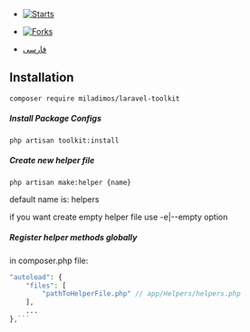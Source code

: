 - [![Starts](https://img.shields.io/github/stars/miladimos/laravel-toolkit?style=flat&logo=github)](https://github.com/miladimos/laravel-toolkit/forks)
- [![Forks](https://img.shields.io/github/forks/miladimos/laravel-toolkit?style=flat&logo=github)](https://github.com/miladimos/laravel-toolkit/stargazers)

- [فارسی](README-fa.md)

## Installation

`composer require miladimos/laravel-toolkit`

##### Install Package Configs

`php artisan toolkit:install`


##### Create new helper file

`php artisan make:helper {name}`

default name is: helpers

if you want create empty helper file use -e|--empty option

##### Register helper methods globally

in composer.php file:

```php
"autoload": {
    "files": [
        "pathToHelperFile.php" // app/Helpers/helpers.php
    ],
    ...
},```


